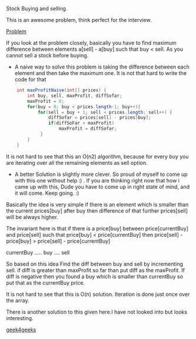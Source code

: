 Stock Buying and selling.

This is an awesome problem, think perfect for the interview.

[Problem](https://leetcode.com/problems/best-time-to-buy-and-sell-stock/)

If you look at the problem closely, basically you have to find maximum difference between elements a[sell] - a[buy] such that buy < sell.
As you cannot sell a stock before buying.

- A naive way to solve this problem is taking the difference between each element and then take the maximum one. It is not that hard to write the code for that

```Java
    int maxProfitNaive(int[] prices) {
        int buy, sell, maxProfit, diffSofar;
        maxProfit = 0;
        for(buy = 0; buy < prices.length-1; buy++){
            for(sell = buy + 1; sell < prices.length; sell++) {
                diffSofar = prices[sell] - prices[buy];
                if(diffSoFar > maxProfit)
                    maxProfit = diffSofar;
             }
        }
    }
```

It is not hard to see that this an O(n2) algorithm, because for every buy you are iterating over all the remaining elements as sell option.


- A better Solution is slightly more clever. So proud of myself to come up with this one without help :) .
If you are thinking right now that how i came up with this, Dude you have to come up in right state of mind, and it will come. Keep going. :)

Basically the idea is very simple if there is an element which is smaller than the current prices[buy] after buy then difference of that further prices[sell] will be always higher.

 The invariant here is that if there is a price[buy] between price[currentBuy] and price[sell] such that price[buy] < price[currentBuy] then
  price[sell] - price[buy] > price[sell] - price[currentBuy]

  currentBuy ..... buy .... sell

 So based on this idea
 Find the diff between buy and sell by incrementing sell.
 if diff is greater than maxProfit so far than put diff as the maxProfit.
 If diff is negative then you found a buy which is smaller than currentBuy so put that as the currentBuy price.

 It is not hard to see that this is O(n) solution. Iteration is done just once over the array.


There is another solution to this given here.I have not looked into but looks interesting.

[geek4geeks](http://www.geeksforgeeks.org/maximum-difference-between-two-elements/)